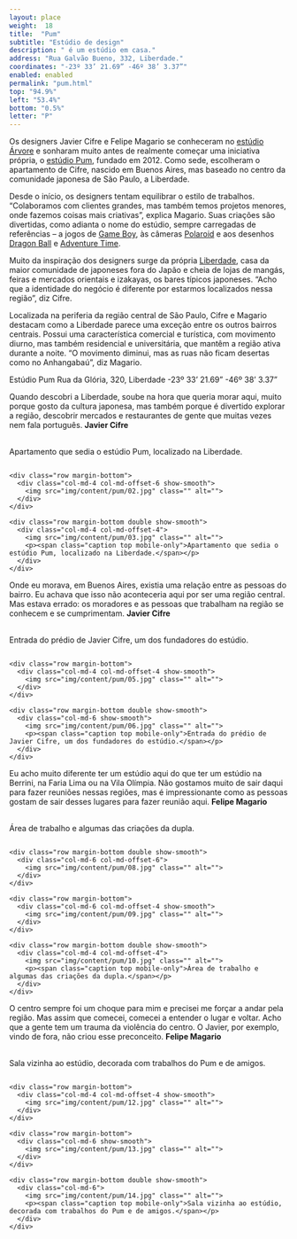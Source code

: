 ```yaml
---
layout: place
weight:  18
title:  "Pum"
subtitle: "Estúdio de design"
description: " é um estúdio em casa."
address: "Rua Galvão Bueno, 332, Liberdade."
coordinates: "-23º 33’ 21.69” -46º 38’ 3.37”"
enabled: enabled
permalink: "pum.html"
top: "94.9%"
left: "53.4%"
bottom: "0.5%"
letter: "P"
---
```


<div class="container">
  <div class="row">
    <div class="col-md-10 col-md-offset-1">
      <p>Os designers Javier Cifre e Felipe Magario se conheceram no <a target="_blank" href="http://estudioarvore.com.br/">estúdio Árvore</a> e sonharam muito antes de realmente começar uma iniciativa própria, o <a target="_blank" href="http://www.estudiopum.com/">estúdio Pum</a>, fundado em 2012. Como sede, escolheram o apartamento de Cifre, nascido em Buenos Aires, mas baseado no centro da comunidade japonesa de São Paulo, a Liberdade.</p>
      <p>Desde o início, os designers tentam equilibrar o estilo de trabalhos. “Colaboramos com clientes grandes, mas também temos projetos menores, onde fazemos coisas mais criativas”, explica Magario. Suas criações são divertidas, como adianta o nome do estúdio, sempre carregadas de referências – a jogos de <a target="_blank" href="http://www.estudiopum.com/posters-coulage">Game Boy</a>, às câmeras <a target="_blank" href="http://www.estudiopum.com/HSBC-Extrato-da-Vida">Polaroid</a> e aos desenhos <a target="_blank" href="http://www.estudiopum.com/ABC">Dragon Ball</a> e <a target="_blank" href="http://www.estudiopum.com/PUM-Zine">Adventure Time</a>.</p>
      <p>Muito da inspiração dos designers surge da própria <a target="_blank" href="http://www.estudiopum.com/Tokyo">Liberdade</a>, casa da maior comunidade de japoneses fora do Japão e cheia de lojas de mangás, feiras e mercados orientais e izakayas, os bares típicos japoneses. “Acho que a identidade do negócio é diferente por estarmos localizados nessa região”, diz Cifre.</p>
      <p>Localizada na periferia da região central de São Paulo, Cifre e Magario destacam como a Liberdade parece uma exceção entre os outros bairros centrais. Possui uma característica comercial e turística, com movimento diurno, mas também residencial e universitária, que mantêm a região ativa durante a noite. “O movimento diminui, mas as ruas não ficam desertas como no Anhangabaú”, diz Magario.</p>
    </div>
  </div>
  <div class="location row">
    <div class="col-md-4 col-md-offset-4 text-center">
      <span class="company">Estúdio Pum</span>
      <span class="address">Rua da Glória, 320, Liberdade</span>
      <span class="coordinates">-23º 33’ 21.69” -46º 38’ 3.37”</span>
      <div class="compass"></div>
    </div>
  </div>
</div>

<div class="centro-container">

  <!-- bloco 1 -->
  <div class="fixie-text-container">
    <div class="row margin-bottom">
      <div class="col-md-4 show-smooth fixie-text">
        <p><span class="plantin">Quando descobri a Liberdade, soube na hora que queria morar aqui, muito porque gosto da cultura japonesa, mas também porque é divertido explorar a região, descobrir mercados e restaurantes de gente que muitas vezes nem fala português.</span> <span class="dia"><strong>Javier Cifre</strong></span></p>
        <p><br><span class="caption right desktop-only">Apartamento que sedia o estúdio Pum, localizado na Liberdade.</span></p>
      </div>
      <div class="col-md-8 pull-right show-smooth">
          <img src="img/content/pum/01.jpg" class="" alt="">
      </div>
    </div>

    <div class="row margin-bottom">
      <div class="col-md-4 col-md-offset-6 show-smooth">
        <img src="img/content/pum/02.jpg" class="" alt="">
      </div>
    </div>

    <div class="row margin-bottom double show-smooth">
      <div class="col-md-4 col-md-offset-4">
        <img src="img/content/pum/03.jpg" class="" alt="">
        <p><span class="caption top mobile-only">Apartamento que sedia o estúdio Pum, localizado na Liberdade.</span></p>
      </div>
    </div>
  </div>

  <!-- bloco 2 -->
  <div class="fixie-text-container">
    <div class="row margin-bottom">
      <div class="col-md-4 show-smooth fixie-text f-right">
        <p><span class="plantin">Onde eu morava, em Buenos Aires, existia uma relação entre as pessoas do bairro. Eu achava que isso não aconteceria aqui por ser uma região central. Mas estava errado: os moradores e as pessoas que trabalham na região se conhecem e se cumprimentam.</span> <span class="dia"><strong>Javier Cifre</strong></span></p>
        <p><br><span class="caption left desktop-only">Entrada do prédio de Javier Cifre, um dos fundadores do estúdio.</span></p>
      </div>
      <div class="col-md-6 col-md-offset-2 show-smooth">
          <img src="img/content/pum/04.jpg" class="" alt="">
      </div>
    </div>

    <div class="row margin-bottom">
      <div class="col-md-4 col-md-offset-4 show-smooth">
        <img src="img/content/pum/05.jpg" class="" alt="">
      </div>
    </div>

    <div class="row margin-bottom double show-smooth">
      <div class="col-md-6 show-smooth">
        <img src="img/content/pum/06.jpg" class="" alt="">
        <p><span class="caption top mobile-only">Entrada do prédio de Javier Cifre, um dos fundadores do estúdio.</span></p>
      </div>
    </div>
  </div>

  <!-- bloco 3 -->
  <div class="fixie-text-container">
    <div class="row margin-bottom">
      <div class="col-md-4 show-smooth fixie-text">
        <p><span class="plantin">Eu acho muito diferente ter um estúdio aqui do que ter um estúdio na Berrini, na Faria Lima ou na Vila Olímpia. Não gostamos muito de sair daqui para fazer reuniões nessas regiões, mas é impressionante como as pessoas gostam de sair desses lugares para fazer reunião aqui.</span> <span class="dia"><strong>Felipe Magario</strong></span></p>
        <p><br><span class="caption right desktop-only">Área de trabalho e algumas das criações da dupla.</span></p>
      </div>
      <div class="col-md-8 pull-right show-smooth">
          <img src="img/content/pum/07.jpg" class="" alt="">
      </div>
    </div>

    <div class="row margin-bottom double show-smooth">
      <div class="col-md-6 col-md-offset-6">
        <img src="img/content/pum/08.jpg" class="" alt="">
      </div>
    </div>

    <div class="row margin-bottom">
      <div class="col-md-6 col-md-offset-4 show-smooth">
        <img src="img/content/pum/09.jpg" class="" alt="">
      </div>
    </div>

    <div class="row margin-bottom double show-smooth">
      <div class="col-md-4 col-md-offset-4">
        <img src="img/content/pum/10.jpg" class="" alt="">
        <p><span class="caption top mobile-only">Área de trabalho e algumas das criações da dupla.</span></p>
      </div>
    </div>
  </div>

  <!-- bloco 4 -->
  <div class="fixie-text-container">
    <div class="row margin-bottom">
      <div class="col-md-4 show-smooth fixie-text f-right">
        <p><span class="plantin">O centro sempre foi um choque para mim e precisei me forçar a andar pela região. Mas assim que comecei, comecei a entender o lugar e voltar. Acho que a gente tem um trauma da violência do centro. O Javier, por exemplo, vindo de fora, não criou esse preconceito.</span> <span class="dia"><strong>Felipe Magario</strong></span></p>
        <p><br><span class="caption left desktop-only">Sala vizinha ao estúdio, decorada com trabalhos do Pum e de amigos.</span></p>
      </div>
      <div class="col-md-8 show-smooth">
          <img src="img/content/pum/11.jpg" class="" alt="">
      </div>
    </div>

    <div class="row margin-bottom">
      <div class="col-md-4 col-md-offset-4 show-smooth">
        <img src="img/content/pum/12.jpg" class="" alt="">
      </div>
    </div>

    <div class="row margin-bottom">
      <div class="col-md-6 show-smooth">
        <img src="img/content/pum/13.jpg" class="" alt="">
      </div>
    </div>

    <div class="row margin-bottom double show-smooth">
      <div class="col-md-6">
        <img src="img/content/pum/14.jpg" class="" alt="">
        <p><span class="caption top mobile-only">Sala vizinha ao estúdio, decorada com trabalhos do Pum e de amigos.</span></p>
      </div>
    </div>
  </div>

  <!-- bloco 5 -->
  <!-- <div class="fixie-text-container">
    <div class="row margin-bottom">
      <div class="col-md-4 show-smooth fixie-text">
        <p><span class="plantin">Gostamos de encontrar lugares desconhecidos. Às vezes você é o único brasileiro num mercado ou restaurante. Acredito que não apenas a Liberdade, mas o centro inteiro tem um pouco desse espírito, de convidar as pessoas a explorar.</span> <span class="dia"><strong>Felipe Magario</strong></span></p>
        <p><br><span class="caption right desktop-only">legenda aqui...</span></p>
      </div>
      <div class="col-md-8 pull-right show-smooth">
          <img src="img/content/pum/04.jpg" class="" alt="">
      </div>
    </div>

    <div class="row margin-bottom">
      <div class="col-md-4 col-md-offset-6 show-smooth">
        <img src="img/content/pum/05.jpg" class="" alt="">
      </div>
    </div>

    <div class="row margin-bottom double show-smooth">
      <div class="col-md-4 col-md-offset-4">
        <img src="img/content/pum/06.jpg" class="" alt="">
        <p><span class="caption top mobile-only">legenda aqui...</span></p>
      </div>
    </div>
  </div> -->

</div>
